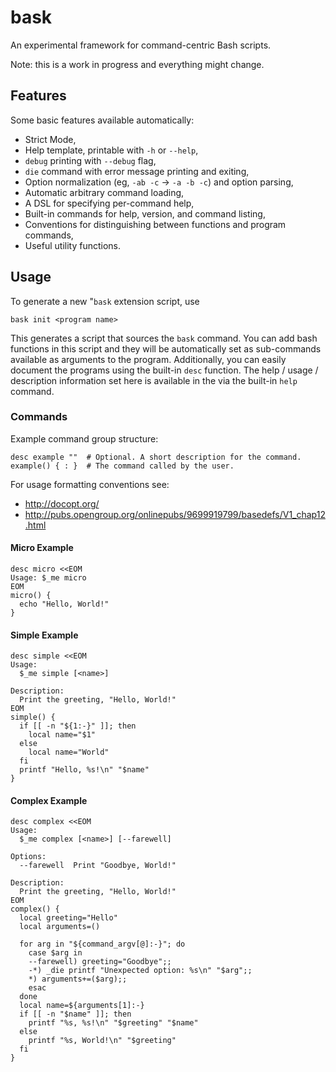 # bask

An experimental framework for command-centric Bash scripts.

Note: this is a work in progress and everything might change.

## Features

Some basic features available automatically:

- Strict Mode,
- Help template, printable with `-h` or `--help`,
- `debug` printing with `--debug` flag,
- `die` command with error message printing and exiting,
- Option normalization (eg, `-ab -c` -> `-a -b -c`) and option parsing,
- Automatic arbitrary command loading,
- A DSL for specifying per-command help,
- Built-in commands for help, version, and command listing,
- Conventions for distinguishing between functions and program commands,
- Useful utility functions.

## Usage

To generate a new "`bask` extension script, use

    bask init <program name>

This generates a script that sources the `bask` command. You can add
bash functions in this script and they will be automatically set as
sub-commands available as arguments to the program. Additionally, you
can easily document the programs using the built-in `desc` function. The
help / usage / description information set here is available in the via
the built-in `help` command.

### Commands

Example command group structure:

    desc example ""  # Optional. A short description for the command.
    example() { : }  # The command called by the user.

For usage formatting conventions see:
- http://docopt.org/
- http://pubs.opengroup.org/onlinepubs/9699919799/basedefs/V1_chap12.html

#### Micro Example

    desc micro <<EOM
    Usage: $_me micro
    EOM
    micro() {
      echo "Hello, World!"
    }

#### Simple Example

    desc simple <<EOM
    Usage:
      $_me simple [<name>]

    Description:
      Print the greeting, "Hello, World!"
    EOM
    simple() {
      if [[ -n "${1:-}" ]]; then
        local name="$1"
      else
        local name="World"
      fi
      printf "Hello, %s!\n" "$name"
    }

#### Complex Example

    desc complex <<EOM
    Usage:
      $_me complex [<name>] [--farewell]

    Options:
      --farewell  Print "Goodbye, World!"

    Description:
      Print the greeting, "Hello, World!"
    EOM
    complex() {
      local greeting="Hello"
      local arguments=()

      for arg in "${command_argv[@]:-}"; do
        case $arg in
        --farewell) greeting="Goodbye";;
        -*) _die printf "Unexpected option: %s\n" "$arg";;
        *) arguments+=($arg);;
        esac
      done
      local name=${arguments[1]:-}
      if [[ -n "$name" ]]; then
        printf "%s, %s!\n" "$greeting" "$name"
      else
        printf "%s, World!\n" "$greeting"
      fi
    }
